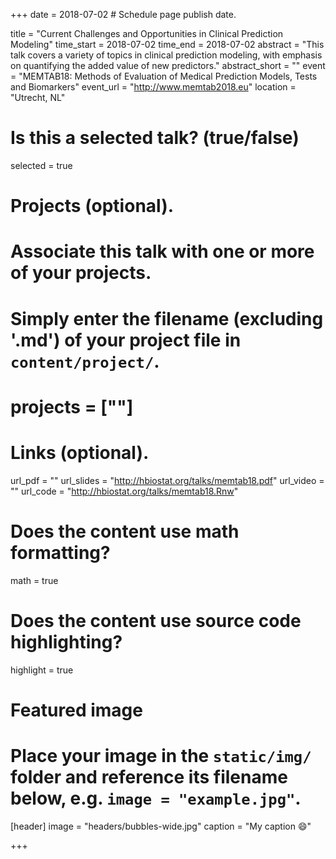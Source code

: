 +++
date = 2018-07-02  # Schedule page publish date.

title = "Current Challenges and Opportunities in Clinical Prediction Modeling"
time_start = 2018-07-02
time_end   = 2018-07-02
abstract = "This talk covers a variety of topics in clinical prediction modeling, with emphasis on quantifying the added value of new predictors."
abstract_short = ""
event = "MEMTAB18: Methods of Evaluation of Medical Prediction Models, Tests and Biomarkers"
event_url = "http://www.memtab2018.eu"
location = "Utrecht, NL"

# Is this a selected talk? (true/false)
selected = true

# Projects (optional).
#   Associate this talk with one or more of your projects.
#   Simply enter the filename (excluding '.md') of your project file in `content/project/`.
# projects = [""]

# Links (optional).
url_pdf = ""
url_slides = "http://hbiostat.org/talks/memtab18.pdf"
url_video = ""
url_code = "http://hbiostat.org/talks/memtab18.Rnw"

# Does the content use math formatting?
math = true

# Does the content use source code highlighting?
highlight = true

# Featured image
# Place your image in the `static/img/` folder and reference its filename below, e.g. `image = "example.jpg"`.
[header]
image = "headers/bubbles-wide.jpg"
caption = "My caption :smile:"

+++
